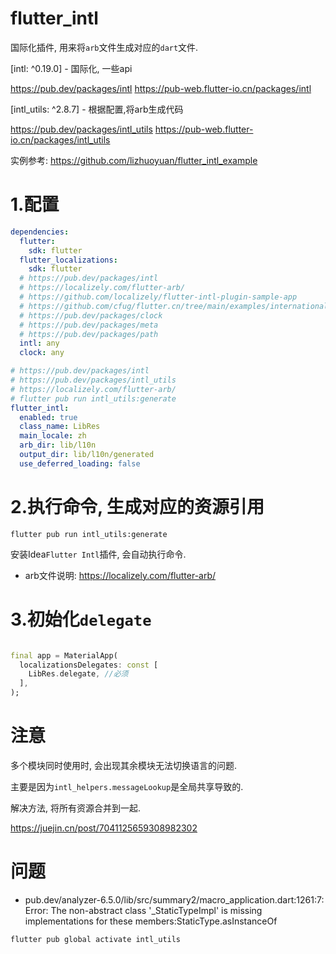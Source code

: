 # flutter_intl

国际化插件, 用来将`arb`文件生成对应的`dart`文件.

[intl: ^0.19.0] - 国际化, 一些api

https://pub.dev/packages/intl
https://pub-web.flutter-io.cn/packages/intl

[intl_utils: ^2.8.7] - 根据配置,将arb生成代码

https://pub.dev/packages/intl_utils
https://pub-web.flutter-io.cn/packages/intl_utils

实例参考:
https://github.com/lizhuoyuan/flutter_intl_example

# 1.配置

```yaml
dependencies:
  flutter:
    sdk: flutter
  flutter_localizations:
    sdk: flutter
  # https://pub.dev/packages/intl
  # https://localizely.com/flutter-arb/
  # https://github.com/localizely/flutter-intl-plugin-sample-app
  # https://github.com/cfug/flutter.cn/tree/main/examples/internationalization/gen_l10n_example
  # https://pub.dev/packages/clock
  # https://pub.dev/packages/meta
  # https://pub.dev/packages/path
  intl: any
  clock: any

# https://pub.dev/packages/intl
# https://pub.dev/packages/intl_utils
# https://localizely.com/flutter-arb/
# flutter pub run intl_utils:generate
flutter_intl:
  enabled: true
  class_name: LibRes
  main_locale: zh
  arb_dir: lib/l10n
  output_dir: lib/l10n/generated
  use_deferred_loading: false
```

# 2.执行命令, 生成对应的资源引用

`flutter pub run intl_utils:generate`

安装Idea`Flutter Intl`插件, 会自动执行命令.

- arb文件说明: https://localizely.com/flutter-arb/

# 3.初始化`delegate`

```dart

final app = MaterialApp(
  localizationsDelegates: const [
    LibRes.delegate, //必须
  ],
);
```

# 注意

多个模块同时使用时, 会出现其余模块无法切换语言的问题.

主要是因为`intl_helpers.messageLookup`是全局共享导致的.

解决方法, 将所有资源合并到一起.

https://juejin.cn/post/7041125659308982302

# 问题

- pub.dev/analyzer-6.5.0/lib/src/summary2/macro_application.dart:1261:7: Error: The non-abstract
  class '_StaticTypeImpl' is missing implementations for these members:StaticType.asInstanceOf

```
flutter pub global activate intl_utils
```